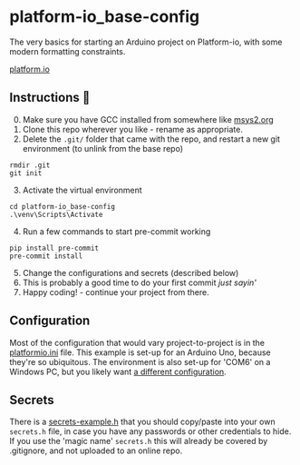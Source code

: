 # platform-io_base-config
The very basics for starting an Arduino project on Platform-io, with some modern formatting constraints.

[platform.io](https://platformio.org/)

## Instructions 🌱
0. Make sure you have GCC installed from somewhere like [msys2.org](https://www.msys2.org/)
1. Clone this repo wherever you like - rename as appropriate.
2. Delete the `.git/` folder that came with the repo, and restart a new git environment (to unlink from the base repo)
```
rmdir .git
git init
```
3. Activate the virtual environment
```
cd platform-io_base-config
.\venv\Scripts\Activate
```
4. Run a few commands to start pre-commit working
```
pip install pre-commit
pre-commit install
```
5. Change the configurations and secrets (described below)
6. This is probably a good time to do your first commit *just sayin'*
7. Happy coding! - continue your project from there.

## Configuration
Most of the configuration that would vary project-to-project is in the [platformio.ini](platformio.ini) file.
This example is set-up for an Arduino Uno, because they're so ubiquitous.
The environment is also set-up for 'COM6' on a Windows PC, but you likely want [a different configuration](https://docs.platformio.org/en/latest/projectconf/sections/env/options/upload/upload_port.html).

## Secrets
There is a [secrets-example.h](src/secrets-example.h) that you should copy/paste into your own `secrets.h` file, in case you have any passwords or other credentials to hide. If you use the 'magic name' `secrets.h` this will already be covered by .gitignore, and not uploaded to an online repo.
